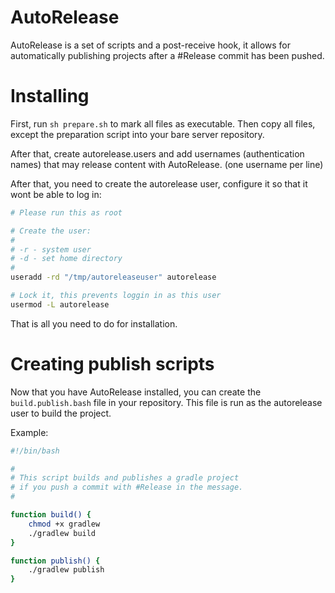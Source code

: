 # AutoRelease
AutoRelease is a set of scripts and a post-receive hook, it allows for automatically publishing
projects after a #Release commit has been pushed.

# Installing
First, run `sh prepare.sh` to mark all files as executable.
Then copy all files, except the preparation script into your bare server repository.

After that, create autorelease.users and add usernames (authentication names) that may
release content with AutoRelease. (one username per line)

After that, you need to create the autorelease user, configure it so that it wont be able to log in:

```bash
# Please run this as root

# Create the user:
#
# -r - system user
# -d - set home directory
#
useradd -rd "/tmp/autoreleaseuser" autorelease

# Lock it, this prevents loggin in as this user
usermod -L autorelease
```

That is all you need to do for installation.


# Creating publish scripts
Now that you have AutoRelease installed, you can create the `build.publish.bash` file in your repository.
This file is run as the autorelease user to build the project.

Example:

```bash
#!/bin/bash

#
# This script builds and publishes a gradle project
# if you push a commit with #Release in the message.
#

function build() {
    chmod +x gradlew
    ./gradlew build
}

function publish() {
    ./gradlew publish
}
```
